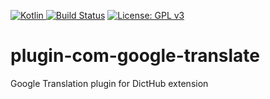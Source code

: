 [ ![Kotlin](https://img.shields.io/badge/Kotlin-1.3.20-green.svg) ](https://kotlinlang.org/)
[![Build Status](https://travis-ci.org/dicthub/plugin-com-google-translate.svg?branch=master)](https://travis-ci.org/dicthub/plugin-com-google-translate)
[![License: GPL v3](https://img.shields.io/badge/License-GPL%20v3-blue.svg)](https://www.gnu.org/licenses/gpl-3.0)

# plugin-com-google-translate

Google Translation plugin for DictHub extension